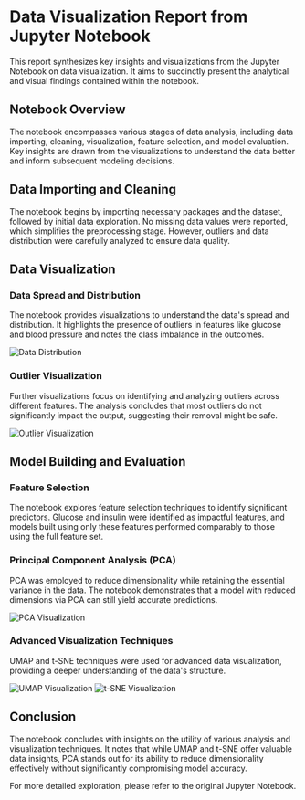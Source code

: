 
# Data Visualization Report from Jupyter Notebook

This report synthesizes key insights and visualizations from the Jupyter Notebook on data visualization. It aims to succinctly present the analytical and visual findings contained within the notebook.

## Notebook Overview

The notebook encompasses various stages of data analysis, including data importing, cleaning, visualization, feature selection, and model evaluation. Key insights are drawn from the visualizations to understand the data better and inform subsequent modeling decisions.

## Data Importing and Cleaning

The notebook begins by importing necessary packages and the dataset, followed by initial data exploration. No missing data values were reported, which simplifies the preprocessing stage. However, outliers and data distribution were carefully analyzed to ensure data quality.

## Data Visualization

### Data Spread and Distribution

The notebook provides visualizations to understand the data's spread and distribution. It highlights the presence of outliers in features like glucose and blood pressure and notes the class imbalance in the outcomes.

![Data Distribution](./notebook_images/notebook_image_1.png)

### Outlier Visualization

Further visualizations focus on identifying and analyzing outliers across different features. The analysis concludes that most outliers do not significantly impact the output, suggesting their removal might be safe.

![Outlier Visualization](./notebook_images/notebook_image_2.png)

## Model Building and Evaluation

### Feature Selection

The notebook explores feature selection techniques to identify significant predictors. Glucose and insulin were identified as impactful features, and models built using only these features performed comparably to those using the full feature set.

### Principal Component Analysis (PCA)

PCA was employed to reduce dimensionality while retaining the essential variance in the data. The notebook demonstrates that a model with reduced dimensions via PCA can still yield accurate predictions.

![PCA Visualization](./notebook_images/notebook_image_3.png)

### Advanced Visualization Techniques

UMAP and t-SNE techniques were used for advanced data visualization, providing a deeper understanding of the data's structure.

![UMAP Visualization](./notebook_images/notebook_image_4.png)
![t-SNE Visualization](./notebook_images/notebook_image_5.png)

## Conclusion

The notebook concludes with insights on the utility of various analysis and visualization techniques. It notes that while UMAP and t-SNE offer valuable data insights, PCA stands out for its ability to reduce dimensionality effectively without significantly compromising model accuracy.

For more detailed exploration, please refer to the original Jupyter Notebook.
